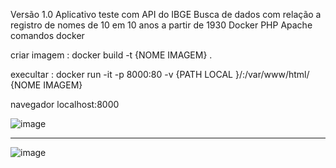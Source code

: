 Versão 1.0
Aplicativo teste com API do IBGE
Busca de dados com relação a registro de nomes de 10 em 10 anos a partir de 1930 
Docker PHP Apache
comandos docker

criar imagem :
       docker build -t {NOME IMAGEM} .

execultar : 
       docker run -it -p 8000:80 -v {PATH LOCAL }/:/var/www/html/ {NOME IMAGEM}

navegador 
localhost:8000

![image](https://user-images.githubusercontent.com/70297459/236642427-9258627b-922a-4cfc-a930-8cf9b3d4189a.png)
___________________________________________________________________________________________________________________

![image](https://user-images.githubusercontent.com/70297459/236641778-73127f77-366e-4c5d-9027-597aa1124e2b.png)


